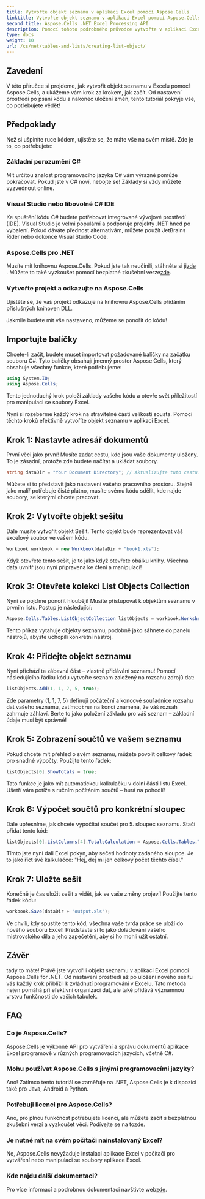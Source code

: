 ```yaml
---
title: Vytvořte objekt seznamu v aplikaci Excel pomocí Aspose.Cells
linktitle: Vytvořte objekt seznamu v aplikaci Excel pomocí Aspose.Cells
second_title: Aspose.Cells .NET Excel Processing API
description: Pomocí tohoto podrobného průvodce vytvořte v aplikaci Excel objekt seznamu pomocí Aspose.Cells for .NET. Osvojte si snadnou správu dat a výpočty.
type: docs
weight: 10
url: /cs/net/tables-and-lists/creating-list-object/
---
```

## Zavedení

V této příručce si projdeme, jak vytvořit objekt seznamu v Excelu pomocí Aspose.Cells, a ukážeme vám krok za krokem, jak začít. Od nastavení prostředí po psaní kódu a nakonec uložení změn, tento tutoriál pokryje vše, co potřebujete vědět!

## Předpoklady

Než si ušpiníte ruce kódem, ujistěte se, že máte vše na svém místě. Zde je to, co potřebujete:

### Základní porozumění C#
Mít určitou znalost programovacího jazyka C# vám výrazně pomůže pokračovat. Pokud jste v C# noví, nebojte se! Základy si vždy můžete vyzvednout online.

### Visual Studio nebo libovolné C# IDE
Ke spuštění kódu C# budete potřebovat integrované vývojové prostředí (IDE). Visual Studio je velmi populární a podporuje projekty .NET hned po vybalení. Pokud dáváte přednost alternativám, můžete použít JetBrains Rider nebo dokonce Visual Studio Code.

### Aspose.Cells pro .NET
 Musíte mít knihovnu Aspose.Cells. Pokud jste tak neučinili, stáhněte si ji[zde](https://releases.aspose.com/cells/net/) . Můžete to také vyzkoušet pomocí bezplatné zkušební verze[zde](https://releases.aspose.com/).

### Vytvořte projekt a odkazujte na Aspose.Cells
Ujistěte se, že váš projekt odkazuje na knihovnu Aspose.Cells přidáním příslušných knihoven DLL.

Jakmile budete mít vše nastaveno, můžeme se ponořit do kódu!

## Importujte balíčky

Chcete-li začít, budete muset importovat požadované balíčky na začátku souboru C#. Tyto balíčky obsahují jmenný prostor Aspose.Cells, který obsahuje všechny funkce, které potřebujeme:

```csharp
using System.IO;
using Aspose.Cells;
```

Tento jednoduchý krok položí základy vašeho kódu a otevře svět příležitostí pro manipulaci se soubory Excel.

Nyní si rozeberme každý krok na stravitelné části velikosti sousta. Pomocí těchto kroků efektivně vytvoříte objekt seznamu v aplikaci Excel.

## Krok 1: Nastavte adresář dokumentů

První věci jako první! Musíte zadat cestu, kde jsou vaše dokumenty uloženy. To je zásadní, protože zde budete načítat a ukládat soubory. 

```csharp
string dataDir = "Your Document Directory"; // Aktualizujte tuto cestu!
```

Můžete si to představit jako nastavení vašeho pracovního prostoru. Stejně jako malíř potřebuje čisté plátno, musíte svému kódu sdělit, kde najde soubory, se kterými chcete pracovat.

## Krok 2: Vytvořte objekt sešitu

Dále musíte vytvořit objekt Sešit. Tento objekt bude reprezentovat váš excelový soubor ve vašem kódu. 

```csharp
Workbook workbook = new Workbook(dataDir + "book1.xls");
```

Když otevřete tento sešit, je to jako když otevřete obálku knihy. Všechna data uvnitř jsou nyní připravena ke čtení a manipulaci!

## Krok 3: Otevřete kolekci List Objects Collection

Nyní se pojďme ponořit hlouběji! Musíte přistupovat k objektům seznamu v prvním listu. Postup je následující:

```csharp
Aspose.Cells.Tables.ListObjectCollection listObjects = workbook.Worksheets[0].ListObjects;
```

Tento příkaz vytahuje objekty seznamu, podobně jako sáhnete do panelu nástrojů, abyste uchopili konkrétní nástroj. 

## Krok 4: Přidejte objekt seznamu

Nyní přichází ta zábavná část – vlastně přidávání seznamu! Pomocí následujícího řádku kódu vytvořte seznam založený na rozsahu zdrojů dat:

```csharp
listObjects.Add(1, 1, 7, 5, true);
```

 Zde parametry (1, 1, 7, 5) definují počáteční a koncové souřadnice rozsahu dat vašeho seznamu, zatímco`true` na konci znamená, že váš rozsah zahrnuje záhlaví. Berte to jako položení základu pro váš seznam – základní údaje musí být správné!

## Krok 5: Zobrazení součtů ve vašem seznamu

Pokud chcete mít přehled o svém seznamu, můžete povolit celkový řádek pro snadné výpočty. Použijte tento řádek:

```csharp
listObjects[0].ShowTotals = true;
```

Tato funkce je jako mít automatickou kalkulačku v dolní části listu Excel. Ušetří vám potíže s ručním počítáním součtů – hurá na pohodlí!

## Krok 6: Výpočet součtů pro konkrétní sloupec

Dále upřesníme, jak chcete vypočítat součet pro 5. sloupec seznamu. Stačí přidat tento kód:

```csharp
listObjects[0].ListColumns[4].TotalsCalculation = Aspose.Cells.Tables.TotalsCalculation.Sum; 
```

Tímto jste nyní dali Excel pokyn, aby sečetl hodnoty zadaného sloupce. Je to jako říct své kalkulačce: "Hej, dej mi jen celkový počet těchto čísel."

## Krok 7: Uložte sešit

Konečně je čas uložit sešit a vidět, jak se vaše změny projeví! Použijte tento řádek kódu:

```csharp
workbook.Save(dataDir + "output.xls");
```

Ve chvíli, kdy spustíte tento kód, všechna vaše tvrdá práce se uloží do nového souboru Excel! Představte si to jako dolaďování vašeho mistrovského díla a jeho zapečetění, aby si ho mohli užít ostatní.

## Závěr

tady to máte! Právě jste vytvořili objekt seznamu v aplikaci Excel pomocí Aspose.Cells for .NET. Od nastavení prostředí až po uložení nového sešitu vás každý krok přiblížil k zvládnutí programování v Excelu. Tato metoda nejen pomáhá při efektivní organizaci dat, ale také přidává významnou vrstvu funkčnosti do vašich tabulek.

## FAQ

### Co je Aspose.Cells?  
Aspose.Cells je výkonné API pro vytváření a správu dokumentů aplikace Excel programově v různých programovacích jazycích, včetně C#.

### Mohu používat Aspose.Cells s jinými programovacími jazyky?  
Ano! Zatímco tento tutoriál se zaměřuje na .NET, Aspose.Cells je k dispozici také pro Java, Android a Python.

### Potřebuji licenci pro Aspose.Cells?  
 Ano, pro plnou funkčnost potřebujete licenci, ale můžete začít s bezplatnou zkušební verzí a vyzkoušet věci. Podívejte se na to[zde](https://releases.aspose.com/).

### Je nutné mít na svém počítači nainstalovaný Excel?  
Ne, Aspose.Cells nevyžaduje instalaci aplikace Excel v počítači pro vytváření nebo manipulaci se soubory aplikace Excel.

### Kde najdu další dokumentaci?  
 Pro více informací a podrobnou dokumentaci navštivte web[zde](https://reference.aspose.com/cells/net/).